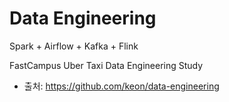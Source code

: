 # Data Engineering

Spark + Airflow + Kafka + Flink

FastCampus Uber Taxi Data Engineering Study

* 출처: https://github.com/keon/data-engineering
